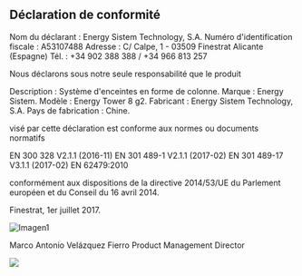 ## Déclaration de conformité

Nom du déclarant : Energy Sistem Technology, S.A. Numéro d'identification fiscale : A53107488
Adresse : C/ Calpe, 1 - 03509 Finestrat Alicante (Espagne)
Tél. : +34 902 388 388  / +34 966 813 257

Nous déclarons sous notre seule responsabilité que le produit

Description : Système d'enceintes en forme de colonne.
Marque : Energy Sistem. 
Modèle : Energy Tower 8 g2.
Fabricant : Energy Sistem Technology, S.A. 
Pays de fabrication : Chine.

visé par cette déclaration est conforme aux normes ou documents normatifs

EN 300 328 V2.1.1 (2016-11) 
EN 301 489-1 V2.1.1 (2017-02) 
EN 301 489-17 V3.1.1 (2017-02) 
EN 62479:2010 

conformément aux dispositions de la directive 2014/53/UE du Parlement européen et du Conseil du 16 avril 2014.

Finestrat, 1er juillet 2017.

![Imagen1](http://static.energysistem.com/images/manuals/42833/5915cdf54910a.jpg)

Marco Antonio Velázquez Fierro
Product Management Director

![](http://static.energysistem.com/images/manuals/39052/54887c2a4f567.jpg)
